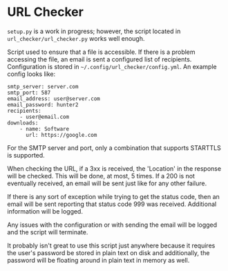 # URL Checker

`setup.py` is a work in progress; however, the script located in
`url_checker/url_checker.py` works well enough.

Script used to ensure that a file is accessible. If there is a problem
accessing the file, an email is sent a configured list of recipients.
Configuration is stored in `~/.config/url_checker/config.yml`.
An example config looks like:

    smtp_server: server.com
    smtp_port: 587
    email_address: user@server.com
    email_password: hunter2
    recipients:
        - user@email.com
    downloads:
        - name: Software
          url: https://google.com

For the SMTP server and port, only a combination that supports STARTTLS is
supported. 

When checking the URL, if a 3xx is received, the 'Location' in the response
will be checked. This will be done, at most, 5 times. If a 200 is not
eventually received, an email will be sent just like for any other failure.

If there is any sort of exception while trying to get the status code, then
an email will be sent reporting that status code 999 was received.
Additional information will be logged.

Any issues with the configuration or with sending the email will be logged
and the script will terminate.

It probably isn't great to use this script just anywhere because it
requires the user's password be stored in plain text on disk and
additionally, the password will be floating around in plain text in memory
as well.

